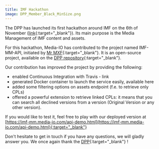 ```yaml
---
title: IMF Hackathon
image: DPP_Member_Black_MinSize.png
---
```


The DPP has launched its first hackathon around IMF on the 6th of November ([link](https://www.thedpp.com/tech/versioning/imf-mm-api/hackathon/){:target="_blank"}).
Its main purpose is the Media Management of IMF content and assets.
  
For this hackathon, Media-IO has contributed to the project named IMF-MM-API, initiated by [Mr MXF](https://mrmxf.com/){:target="_blank"}. It is an open-source project, available on the [DPP repository](https://github.com/thedpp/imf-mm-api){:target="_blank"}.
  
Our contribution has improved the project by providing the following:
- enabled Continuous Integration with Travis - link
- generated Docker container to launch the service easily, available here
- added some filtering options on assets endpoint (f.e. to retrieve only CPLs)
- offered a powerful extension to retrieve linked CPLs: it means that you can search all declined versions from a version (Original Version or any other version).
  
If you would like to test it, feel free to play with our deployed version at [https://imf-mm.media-io.com/api-demo.html](https://imf-mm.media-io.com/api-demo.html){:target="_blank"}
  
Don't hesitate to get in touch if you have any questions, we will gladly answer you.
We once again thank the [DPP](http://thedpp.com){:target="_blank"} !
